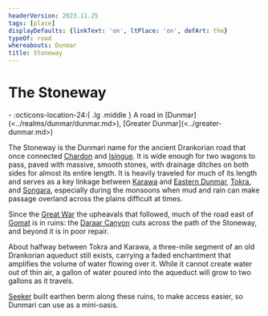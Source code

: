 ```yaml
---
headerVersion: 2023.11.25
tags: [place]
displayDefaults: {linkText: 'on', ltPlace: 'on', defArt: the}
typeOf: road
whereabouts: Dunmar
title: Stoneway
---
```

# The Stoneway
<div class="grid cards ext-narrow-margin ext-one-column" markdown>
-    :octicons-location-24:{ .lg .middle } A road in [Dunmar](<../realms/dunmar/dunmar.md>), [Greater Dunmar](<../greater-dunmar.md>)  
</div>


The Stoneway is the Dunmari name for the ancient Drankorian road that once connected [Chardon](<../../west-coast/chardonian-empire/chardon/chardon.md>) and [Isingue](<../../istaros-watershed/isingue.md>). It is wide enough for two wagons to pass, paved with massive, smooth stones, with drainage ditches on both sides for almost its entire length. It is heavily traveled for much of its length and serves as a key linkage between [Karawa](<../realms/dunmar/eastern-dunmar/karawa.md>) and [Eastern Dunmar](<../realms/dunmar/eastern-dunmar/eastern-dunmar.md>), [Tokra](<../realms/dunmar/central-dunmar/tokra/tokra.md>), and [Songara](<../realms/dunmar/central-dunmar/songara.md>), especially during the monsoons when mud and rain can make passage overland across the plains difficult at times. 

Since the [Great War](<../../../events/1500s/great-war.md>) the upheavals that followed, much of the road east of [Gomat](<../dunmari-basin/gomat.md>) is in ruins: the [Daraar Canyon](<../dunmari-basin/daraar-canyon.md>) cuts across the path of the Stoneway, and beyond it is in poor repair. 


About halfway between Tokra and Karawa, a three-mile segment of an old Drankorian aqueduct still exists, carrying a faded enchantment that amplifies the volume of water flowing over it. While it cannot create water out of thin air, a gallon of water poured into the aqueduct will grow to two gallons as it travels. 

[Seeker](<../../../people/pcs/dunmar-fellowship/seeker.md>) built earthen berm along these ruins, to make access easier, so Dunmari can use as a mini-oasis.
